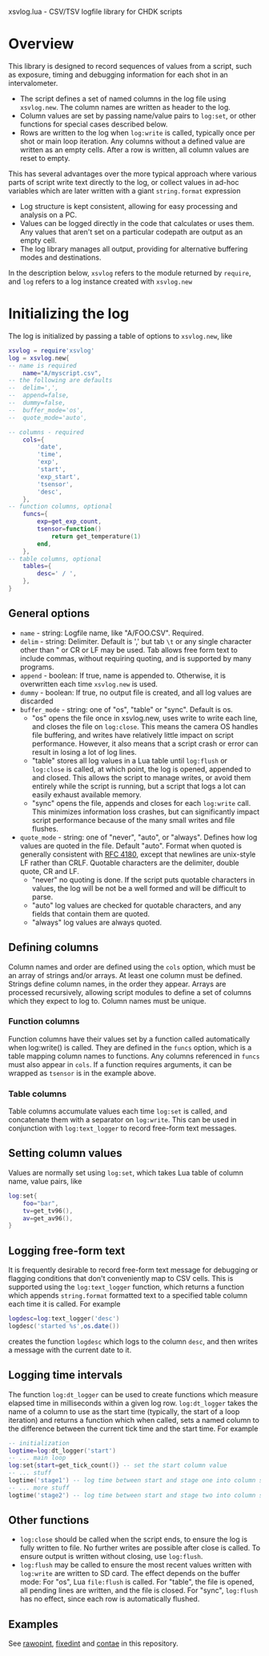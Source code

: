 xsvlog.lua - CSV/TSV logfile library for CHDK scripts

# Overview
This library is designed to record sequences of values from a script, such as exposure, timing and debugging information for each shot in an intervalometer.
* The script defines a set of named columns in the log file using `xsvlog.new`. The column names are written as header to the log.
* Column values are set by passing name/value pairs to `log:set`, or other functions for special cases described below.
* Rows are written to the log when `log:write` is called, typically once per shot or main loop iteration. Any columns without a defined value are written as an empty cells. After a row is written, all column values are reset to empty.

This has several advantages over the more typical approach where various parts of script write text directly to the log, or collect values in ad-hoc variables which are later written with a giant `string.format` expression
* Log structure is kept consistent, allowing for easy processing and analysis on a PC.
* Values can be logged directly in the code that calculates or uses them. Any values that aren't set on a particular codepath are output as an empty cell.
* The log library manages all output, providing for alternative buffering modes and destinations.

In the description below, `xsvlog` refers to the module returned by `require`, and `log` refers to a log instance created with `xsvlog.new`

# Initializing the log
The log is initialized by passing a table of options to `xsvlog.new`, like
```lua
xsvlog = require'xsvlog'
log = xsvlog.new{
-- name is required
	name="A/myscript.csv",
-- the following are defaults
--  delim=',',
--	append=false,
--	dummy=false,
--	buffer_mode='os',
--	quote_mode='auto',

-- columns - required
	cols={
		'date',
		'time',
		'exp',
		'start',
		'exp_start',
		'tsensor',
		'desc',
	},
-- function columns, optional
	funcs={
		exp=get_exp_count,
		tsensor=function()
			return get_temperature(1)
		end,
	},
-- table columns, optional
	tables={
		desc=' / ',
	},
}

```
## General options
* `name` - string: Logfile name, like "A/FOO.CSV". Required.
* `delim` - string: Delimiter. Default is ',' but tab `\t` or any single character other than " or CR or LF may be used. Tab allows free form text to include commas, without requiring quoting, and is supported by many programs.
* `append` - boolean: If true, name is appended to. Otherwise, it is overwritten each time `xsvlog.new` is used.
* `dummy` - boolean: If true, no output file is created, and all log values are discarded
* `buffer_mode` - string: one of "os", "table" or "sync". Default is os.
   * "os" opens the file once in xsvlog.new, uses write to write each line, and closes the file on `log:close`. This means the camera OS handles file buffering, and writes have relatively little impact on script performance. However, it also means that a script crash or error can result in losing a lot of log lines.
   * "table" stores all log values in a Lua table until `log:flush` or `log:close` is called, at which point, the log is opened, appended to and closed. This allows the script to manage writes, or avoid them entirely while the script is running, but a script that logs a lot can easily exhaust available memory.
   * "sync" opens the file, appends and closes for each `log:write` call. This minimizes information loss crashes, but can significantly impact script performance because of the many small writes and file flushes.
* `quote_mode` - string: one of "never", "auto", or "always". Defines how log values are quoted in the file. Default "auto". Format when quoted is generally consistent with [RFC 4180](https://datatracker.ietf.org/doc/html/rfc4180), except that newlines are unix-style LF rather than CRLF. Quotable characters are the delimiter, double quote, CR and LF.
   * "never" no quoting is done. If the script puts quotable characters in values, the log will be not be a well formed and will be difficult to parse.
   * "auto" log values are checked for quotable characters, and any fields that contain them are quoted.
   * "always" log values are always quoted.

## Defining columns
Column names and order are defined using the `cols` option, which must be an array of strings and/or arrays. At least one column must be defined. Strings define column names, in the order they appear. Arrays are processed recursively, allowing script modules to define a set of columns which they expect to log to. Column names must be unique.
### Function columns
Function columns have their values set by a function called automatically when log:write() is called. They are defined in the `funcs` option, which is a table mapping column names to functions. Any columns referenced in `funcs` must also appear in `cols`. If a function requires arguments, it can be wrapped as `tsensor` is in the example above.
### Table columns
Table columns accumulate values each time `log:set` is called, and concatenate them with a separator on `log:write`. This can be used in conjunction with `log:text_logger` to record free-form text messages.
## Setting column values
Values are normally set using `log:set`, which takes Lua table of column name, value pairs, like
```lua
log:set{
	foo="bar",
	tv=get_tv96(),
	av=get_av96(),
}
```
## Logging free-form text
It is frequently desirable to record free-form text message for debugging or flagging conditions that don't conveniently map to CSV cells. This is supported using the `log:text_logger` function, which returns a function which appends `string.format` formatted text to a specified table column each time it is called. For example
```lua
logdesc=log:text_logger('desc')
logdesc('started %s',os.date())
```
creates the function `logdesc` which logs to the column `desc`, and then writes a message with the current date to it.
## Logging time intervals
The function `log:dt_logger` can be used to create functions which measure elapsed time in milliseconds within a given log row. `log:dt_logger` takes the name of a column to use as the start time (typically, the start of a loop iteration) and returns a function which when called, sets a named column to the difference between the current tick time and the start time. For example
```lua
-- initialization
logtime=log:dt_logger('start')
-- ... main loop
log:set{start=get_tick_count()} -- set the start column value
-- ... stuff
logtime('stage1') -- log time between start and stage one into column stage1
-- ... more stuff
logtime('stage2') -- log time between start and stage two into column stage2

```
## Other functions
* `log:close` should be called when the script ends, to ensure the log is fully written to file. No further writes are possible after close is called. To ensure output is written without closing, use `log:flush`.
* `log:flush` may be called to ensure the most recent values written with `log:write` are written to SD card. The effect depends on the buffer mode: For "os", Lua `file:flush` is called. For "table", the file is opened, all pending lines are written, and the file is closed. For "sync", `log:flush` has no effect, since each row is automatically flushed.


## Examples
See [rawopint](/src/rawopint), [fixedint](/src/fixedint) and [contae](/src/contae) in this repository.
